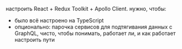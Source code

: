 настроить React + Redux Toolkit + Apollo Client. нужно, чтобы:

- было всё настроено на TypeScript
- опционально: парочка сервисов для подтягивания данных с GraphQL, чисто, чтобы понимать, работает ли, и как работает
  настроить пути
